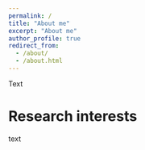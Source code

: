 ```yaml
---
permalink: /
title: "About me"
excerpt: "About me"
author_profile: true
redirect_from: 
  - /about/
  - /about.html
---
```


Text

Research interests
======
text
